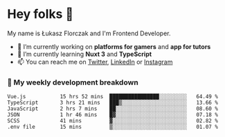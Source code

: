 # Hey folks 👋

My name is Łukasz Florczak and I'm Frontend Developer. 

- 🔭 I’m currently working on **platforms for gamers** and **app for tutors**
- 🌱 I’m currently learning **Nuxt 3** and **TypeScript**
- 📫 You can reach me on [Twitter](https://twitter.com/lukaszflorczak), [LinkedIn](https://pl.linkedin.com/in/lukasz-florczak) or [Instagram](https://instagram.com/lukaszflorczak)


### 🧮 My weekly development breakdown

<!--START_SECTION:waka-->

```text
Vue.js           15 hrs 52 mins  ████████████████░░░░░░░░░   64.49 %
TypeScript       3 hrs 21 mins   ███▒░░░░░░░░░░░░░░░░░░░░░   13.66 %
JavaScript       2 hrs 7 mins    ██░░░░░░░░░░░░░░░░░░░░░░░   08.60 %
JSON             1 hr 46 mins    █▓░░░░░░░░░░░░░░░░░░░░░░░   07.18 %
SCSS             41 mins         ▓░░░░░░░░░░░░░░░░░░░░░░░░   02.82 %
.env file        15 mins         ▒░░░░░░░░░░░░░░░░░░░░░░░░   01.07 %
```

<!--END_SECTION:waka-->

<!--
**lukaszflorczak/lukaszflorczak** is a ✨ _special_ ✨ repository because its `README.md` (this file) appears on your GitHub profile.

Here are some ideas to get you started:

- 🔭 I’m currently working on ...
- 🌱 I’m currently learning ...
- 👯 I’m looking to collaborate on ...
- 🤔 I’m looking for help with ...
- 💬 Ask me about ...
- 📫 How to reach me: ...
- 😄 Pronouns: ...
- ⚡ Fun fact: ...
-->
